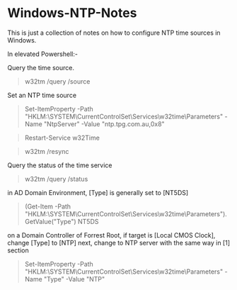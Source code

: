 # Windows-NTP-Notes

This is just a collection of notes on how to configure NTP time sources in Windows.

In elevated Powershell:-

Query the time source.

>w32tm /query /source


Set an NTP time source

>Set-ItemProperty -Path "HKLM:\SYSTEM\CurrentControlSet\Services\w32time\Parameters" -Name "NtpServer" -Value "ntp.tpg.com.au,0x8"

>Restart-Service w32Time

>w32tm /resync


Query the status of the time service

>w32tm /query /status

in AD Domain Environment, [Type] is generally set to [NT5DS]
>(Get-Item -Path "HKLM:\SYSTEM\CurrentControlSet\Services\w32time\Parameters").GetValue("Type")
>NT5DS

on a Domain Controller of Forrest Root,
if target is [Local CMOS Clock], change [Type] to [NTP]
next, change to NTP server with the same way in [1] section
>Set-ItemProperty -Path "HKLM:\SYSTEM\CurrentControlSet\Services\w32time\Parameters" -Name "Type" -Value "NTP"
